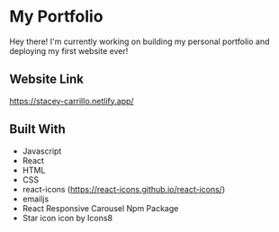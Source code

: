 # My Portfolio

Hey there! I'm currently working on building my personal portfolio and deploying my first website ever! 

## Website Link

https://stacey-carrillo.netlify.app/

## Built With
- Javascript
- React 
- HTML
- CSS
- react-icons (https://react-icons.github.io/react-icons/)
- emailjs
- React Responsive Carousel Npm Package 
- Star icon icon by Icons8
